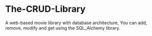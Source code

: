 # The-CRUD-Library
A web-based movie library with database architecture, You can add, remove, modify and get using the SQL_Alchemy library.
